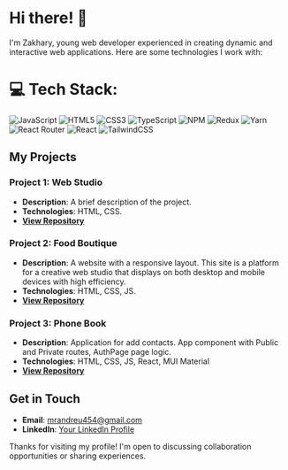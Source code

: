 # Hi there! 👋

I'm Zakhary, young web developer experienced in creating dynamic and interactive web applications. Here are some technologies I work with:

# 💻 Tech Stack:
![JavaScript](https://img.shields.io/badge/javascript-%23323330.svg?style=for-the-badge&logo=javascript&logoColor=%23F7DF1E) ![HTML5](https://img.shields.io/badge/html5-%23E34F26.svg?style=for-the-badge&logo=html5&logoColor=white) ![CSS3](https://img.shields.io/badge/css3-%231572B6.svg?style=for-the-badge&logo=css3&logoColor=white) ![TypeScript](https://img.shields.io/badge/typescript-%23007ACC.svg?style=for-the-badge&logo=typescript&logoColor=white) ![NPM](https://img.shields.io/badge/NPM-%23CB3837.svg?style=for-the-badge&logo=npm&logoColor=white) ![Redux](https://img.shields.io/badge/redux-%23593d88.svg?style=for-the-badge&logo=redux&logoColor=white) ![Yarn](https://img.shields.io/badge/yarn-%232C8EBB.svg?style=for-the-badge&logo=yarn&logoColor=white) ![React Router](https://img.shields.io/badge/React_Router-CA4245?style=for-the-badge&logo=react-router&logoColor=white)  ![React](https://img.shields.io/badge/react-%2320232a.svg?style=for-the-badge&logo=react&logoColor=%2361DAFB) ![TailwindCSS](https://img.shields.io/badge/tailwindcss-%2338B2AC.svg?style=for-the-badge&logo=tailwind-css&logoColor=white) 


## My Projects

### Project 1: Web Studio
- **Description**: A brief description of the project.
- **Technologies**: HTML, CSS.
- **[View Repository](https://deathfluffy.github.io/goit-markup-hw-06/)**

### Project 2: Food Boutique
- **Description**: A website with a responsive layout. This site is a platform for a creative web studio that displays on both desktop and mobile devices with high efficiency.
- **Technologies**: HTML, CSS, JS.
- **[View Repository](https://troshuk.github.io/organic-food-boutique-store/)**

### Project 3: Phone Book
- **Description**: Application for add contacts. App component with Public and Private routes, AuthPage page logic.
- **Technologies**: HTML, CSS, JS, React, MUI Material
- **[View Repository](https://deathfluffy.github.io/goit-react-hw-08-phonebook/)**

## Get in Touch

- **Email**: mrandreu454@gmail.com
- **LinkedIn**: [Your LinkedIn Profile](https://www.linkedin.com/in/kryvoruchko-zakhary)

Thanks for visiting my profile! I'm open to discussing collaboration opportunities or sharing experiences.
